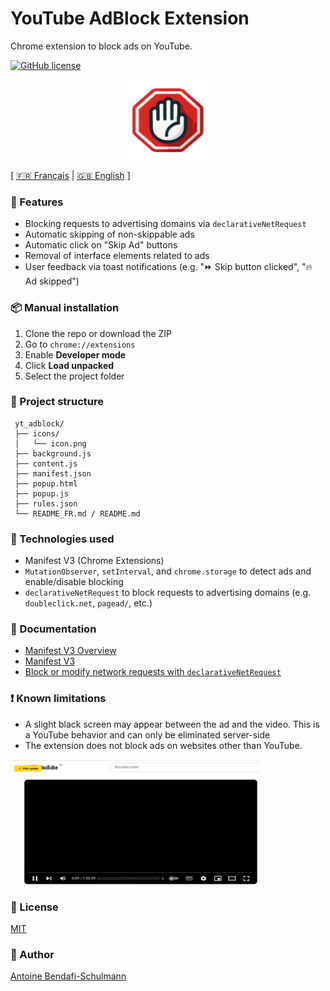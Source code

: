 # YouTube AdBlock Extension

Chrome extension to block ads on YouTube.

[![GitHub license](https://img.shields.io/github/license/AntoineBendafiSchulmann/yt_adblock)](https://github.com/AntoineBendafiSchulmann/yt_adblock/blob/main/LICENSE)

<div align="center">
    <img src="./icons/icon.png" width="128" height="128" />
</div>

[ [🇫🇷 Français](README_FR.md) | [🇬🇧 English](README.md) ]

### 🚀 Features

- Blocking requests to advertising domains via `declarativeNetRequest`
- Automatic skipping of non-skippable ads
- Automatic click on "Skip Ad" buttons
- Removal of interface elements related to ads
- User feedback via toast notifications (e.g. "⏩ Skip button clicked", "🔥 Ad skipped")

### 📦 Manual installation

1. Clone the repo or download the ZIP
2. Go to `chrome://extensions`
3. Enable **Developer mode**
4. Click **Load unpacked**
5. Select the project folder

### 📁 Project structure

```
 yt_adblock/
 ├── icons/
 │   └── icon.png
 ├── background.js
 ├── content.js
 ├── manifest.json
 ├── popup.html
 ├── popup.js
 ├── rules.json
 └── README_FR.md / README.md
```

### 🔧 Technologies used

- Manifest V3 (Chrome Extensions)
- `MutationObserver`, `setInterval`, and `chrome.storage` to detect ads and enable/disable blocking
- `declarativeNetRequest` to block requests to advertising domains (e.g. `doubleclick.net`, `pagead/`, etc.)

### 📝 Documentation

- [Manifest V3 Overview](https://developer.chrome.com/docs/extensions/mv3/intro/)
- [Manifest V3](https://developer.chrome.com/docs/extensions/reference/api?hl=en)
- [Block or modify network requests with `declarativeNetRequest`](https://developer.chrome.com/docs/extensions/reference/api/declarativeNetRequest?hl=en)

### ❗ Known limitations

- A slight black screen may appear between the ad and the video. This is a YouTube behavior and can only be eliminated server-side
- The extension does not block ads on websites other than YouTube.

<img src="./img/screenshot.png" width="400" height="200" />

### 📝 License

[MIT](https://github.com/AntoineBendafiSchulmann/yt_adblock/blob/main/LICENSE)

### 👤 Author

[Antoine Bendafi-Schulmann](https://github.com/AntoineBendafiSchulmann)
